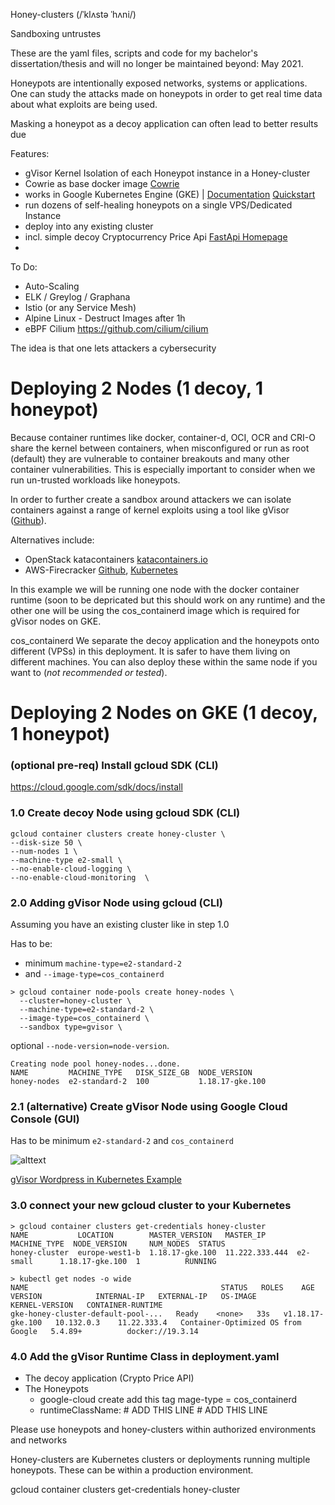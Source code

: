 Honey-clusters (/ˈklʌstə ˈhʌni/)

Sandboxing untrustes 

These are the yaml files, scripts and code for my bachelor's dissertation/thesis and will no longer be maintained beyond: May 2021.

Honeypots are intentionally exposed networks, systems or applications. One can study the attacks made on honeypots in order to get real time data about what exploits are being used.

Masking a honeypot as a decoy application can often lead to better results due 

Features:

  - gVisor Kernel Isolation of each Honeypot instance in a Honey-cluster
  - Cowrie as base docker image [Cowrie](https://github.com/cowrie/cowrie)
  - works in Google Kubernetes Engine (GKE) | [Documentation](https://cloud.google.com/kubernetes-engine) [Quickstart](https://cloud.google.com/kubernetes-engine/docs/quickstart) 
  - run dozens of self-healing honeypots on a single VPS/Dedicated Instance
  - deploy into any existing cluster
  - incl. simple decoy Cryptocurrency Price Api [FastApi Homepage](https://fastapi.tiangolo.com/)
  - 

To Do:

- Auto-Scaling
- ELK / Greylog / Graphana
- Istio (or any Service Mesh)
- Alpine Linux - Destruct Images after 1h
- eBPF Cilium https://github.com/cilium/cilium


 The idea is that one lets attackers a cybersecurity 

# Deploying 2 Nodes (1 decoy, 1 honeypot)

Because container runtimes like docker, container-d, OCI, OCR and CRI-O share the kernel between containers, when misconfigured or run as root (default) they are vulnerable to container breakouts and many other container vulnerabilities. This is especially important to consider when we run un-trusted workloads like honeypots.

In order to further create a sandbox around attackers we can isolate containers against a range of kernel exploits using a tool like gVisor ([Github](https://github.com/google/gvisor)). 

Alternatives include:
- OpenStack katacontainers [katacontainers.io](https://katacontainers.io/)
- AWS-Firecracker [Github](https://github.com/firecracker-microvm/firecracker), [Kubernetes](https://github.com/weaveworks/ignite)

In this example we will be running one node with the docker container runtime (soon to be depricated but this should work on any runtime) and the other one will be using the cos_containerd image which is required for gVisor nodes on GKE.


cos_containerd
We separate the decoy application and the honeypots onto different (VPSs) in this deployment. It is  safer to have them living on different machines. You can also deploy these within the same node if you want to (*not recommended or tested*).

# Deploying 2 Nodes on GKE (1 decoy, 1 honeypot)

### (optional pre-req) Install gcloud SDK (CLI)

https://cloud.google.com/sdk/docs/install

### 1.0 Create decoy Node using gcloud SDK (CLI)
```
gcloud container clusters create honey-cluster \
--disk-size 50 \
--num-nodes 1 \
--machine-type e2-small \
--no-enable-cloud-logging \
--no-enable-cloud-monitoring  \
```
### 2.0 Adding gVisor Node using gcloud (CLI)

Assuming you have an existing cluster like in step 1.0

Has to be:
- minimum ```machine-type=e2-standard-2``` 
- and ```--image-type=cos_containerd```
```
> gcloud container node-pools create honey-nodes \
  --cluster=honey-cluster \
  --machine-type=e2-standard-2 \
  --image-type=cos_containerd \
  --sandbox type=gvisor \
```
optional ```--node-version=node-version```.
```
Creating node pool honey-nodes...done.                                                                       
NAME         MACHINE_TYPE   DISK_SIZE_GB  NODE_VERSION
honey-nodes  e2-standard-2  100           1.18.17-gke.100
```


###  2.1 (alternative)  Create gVisor Node using Google Cloud Console (GUI) 

Has to be minimum ```e2-standard-2``` and ```cos_containerd```

![alttext](https://gvisor.dev/docs/tutorials/kubernetes/add-node-pool.png)

[gVisor Wordpress in Kubernetes Example](https://gvisor.dev/docs/tutorials/kubernetes/) 

### 3.0 connect your new gcloud cluster to your Kubernetes

```
> gcloud container clusters get-credentials honey-cluster
NAME           LOCATION        MASTER_VERSION   MASTER_IP       MACHINE_TYPE  NODE_VERSION     NUM_NODES  STATUS
honey-cluster  europe-west1-b  1.18.17-gke.100  11.222.333.444  e2-small      1.18.17-gke.100  1          RUNNING

> kubectl get nodes -o wide
NAME                                           STATUS   ROLES    AGE   VERSION            INTERNAL-IP   EXTERNAL-IP   OS-IMAGE                             KERNEL-VERSION   CONTAINER-RUNTIME
gke-honey-cluster-default-pool-...   Ready    <none>   33s   v1.18.17-gke.100   10.132.0.3    11.22.333.4   Container-Optimized OS from Google   5.4.89+          docker://19.3.14
```

### 4.0 Add the gVisor Runtime Class in deployment.yaml

- The decoy application (Crypto Price API)
- The Honeypots 
  - google-cloud create add this tag mage-type = cos_containerd
  - runtimeClassName:    # ADD THIS LINE # ADD THIS LINE

Please use honeypots and honey-clusters within authorized environments and networks  





Honey-clusters are Kubernetes clusters or deployments running multiple honeypots. These can be within a production environment. 


gcloud container clusters get-credentials honey-cluster